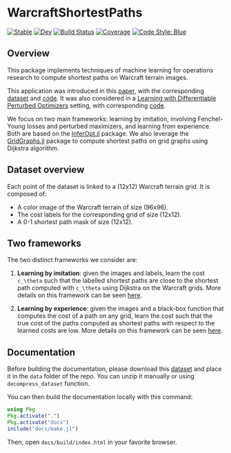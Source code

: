# WarcraftShortestPaths

[![Stable](https://img.shields.io/badge/docs-stable-blue.svg)](https://LouisBouvier.github.io/WarcraftShortestPaths.jl/stable)
[![Dev](https://img.shields.io/badge/docs-dev-blue.svg)](https://LouisBouvier.github.io/WarcraftShortestPaths.jl/dev)
[![Build Status](https://github.com/LouisBouvier/WarcraftShortestPaths.jl/actions/workflows/CI.yml/badge.svg?branch=main)](https://github.com/LouisBouvier/WarcraftShortestPaths.jl/actions/workflows/CI.yml?query=branch%3Amain)
[![Coverage](https://codecov.io/gh/LouisBouvier/WarcraftShortestPaths.jl/branch/main/graph/badge.svg)](https://codecov.io/gh/LouisBouvier/WarcraftShortestPaths.jl)
[![Code Style: Blue](https://img.shields.io/badge/code%20style-blue-4495d1.svg)](https://github.com/invenia/BlueStyle)

## Overview

This package implements techniques of machine learning for operations research to compute shortest paths 
on Warcraft terrain images. 

This application was introduced in this [paper](https://arxiv.org/abs/1912.02175),
with the corresponding [dataset](https://edmond.mpdl.mpg.de/dataset.xhtml?persistentId=doi:10.17617/3.YJCQ5S)
and [code](https://github.com/martius-lab/blackbox-differentiation-combinatorial-solvers).
It was also considered in a [Learning with Differentiable Perturbed Optimizers](https://arxiv.org/pdf/2002.08676.pdf)
setting, with corresponding [code](https://github.com/google-research/google-research/tree/master/perturbations/experiments).   

We focus on two main frameworks: learning by imitation, involving Fenchel-Young losses and perturbed maximizers, and learning 
from experience. Both are based on the [InferOpt.jl](https://github.com/axelparmentier/InferOpt.jl) package. We also leverage 
the [GridGraphs.jl](https://github.com/gdalle/GridGraphs.jl) package to compute shortest paths on grid graphs using 
Dijkstra algorithm.

## Dataset overview

Each point of the dataset is linked to a (12x12) Warcraft terrain grid. It is composed of:
- A color image of the Warcraft terrain of size (96x96).
- The cost labels for the corresponding grid of size (12x12).
- A 0-1 shortest path mask of size (12x12).

## Two frameworks

The two distinct frameworks we consider are:

1) **Learning by imitation**: given the images and labels, learn the cost ``c_\theta`` such that the labelled shortest 
paths are close to the shortest path computed with ``c_\theta`` using Dijkstra on the Warcraft grids.
More details on this framework can be seen [here](https://axelparmentier.github.io/InferOpt.jl/dev/math/#Learning-by-imitation).

2) **Learning by experience**: given the images and a black-box function that computes the cost of a path on any grid, learn the cost such that the true cost of the paths computed as shortest paths with respect to the learned costs are low.
More details on this framework can be seen [here](https://axelparmentier.github.io/InferOpt.jl/dev/math/#Learning-by-experience).

## Documentation

Before building the documentation, please download this [dataset](https://edmond.mpdl.mpg.de/dataset.xhtml?persistentId=doi:10.17617/3.YJCQ5S) and place it in the `data` folder of the repo. You can unzip it manually or using `decompress_dataset` function.

You can then build the documentation locally with this command:

```julia
using Pkg
Pkg.activate(".")
Pkg.activate("docs")
include("docs/make.jl")
```

Then, open `docs/build/index.html` in your favorite browser.